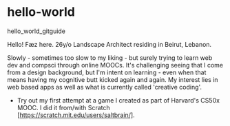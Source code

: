 # hello-world
hello_world_gitguide

Hello! Fæz here. 26y/o Landscape Architect residing in Beirut, Lebanon. 

Slowly - sometimes too slow to my liking - but surely trying to learn web dev and compsci through online MOOCs. 
It's challenging seeing that I come from a design background, but I'm intent on learning - even when that means having my cognitive butt kicked again and again.
My interest lies in web based apps as well as what is currently called 'creative coding'.
* Try out my first attempt at a game I created as part of Harvard's CS50x MOOC. I did it from/with Scratch [https://scratch.mit.edu/users/saltbrain/].
